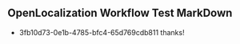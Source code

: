 ## OpenLocalization Workflow Test MarkDown
* 3fb10d73-0e1b-4785-bfc4-65d769cdb811 thanks!

<!--HONumber=Jul16_HO2-->


